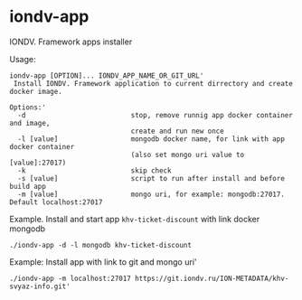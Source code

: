 # iondv-app
IONDV. Framework apps installer


Usage: 
```
iondv-app [OPTION]... IONDV_APP_NAME_OR_GIT_URL'
 Install IONDV. Framework application to current dirrectory and create docker image.

Options:'
  -d                          stop, remove runnig app docker container and image,
                              create and run new once
  -l [value]                  mongodb docker name, for link with app docker container
                              (also set mongo uri value to [value]:27017)
  -k                          skip check
  -s [value]                  script to run after install and before build app
  -m [value]                  mongo uri, for example: mongodb:27017. Default localhost:27017
```

Example. Install and start app `khv-ticket-discount` with link docker mongodb

```
./iondv-app -d -l mongodb khv-ticket-discount
```

Example: Install app with link to git and mongo uri'
```
./iondv-app -m localhost:27017 https://git.iondv.ru/ION-METADATA/khv-svyaz-info.git'
```